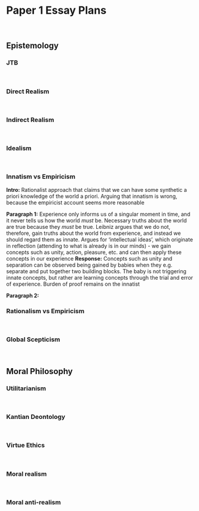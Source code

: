 # Paper 1 Essay Plans


</br>

## Epistemology

### JTB

</br>

### Direct Realism

</br>

### Indirect Realism

</br>

### Idealism

</br>

### Innatism vs Empiricism

**Intro:** Rationalist approach that claims that we can have some synthetic a priori knowledge of the world a priori. Arguing that innatism is wrong, because the empiricist account seems more reasonable

**Paragraph 1:** Experience only informs us of a singular moment in time, and it never tells us how the world *must* be. Necessary truths about the world are true because they *must* be true. Leibniz argues that we do not, therefore, gain truths about the world from experience, and instead we should regard them as innate. Argues for ‘intellectual ideas’, which originate in reflection (attending to what is already is in our minds) - we gain concepts such as unity, action, pleasure, etc. and can then apply these concepts in our experience
**Response:** Concepts such as unity and separation can be observed being gained by babies when they e.g. separate and put together two building blocks. The baby is not triggering innate concepts, but rather are learning concepts through the trial and error of experience. Burden of proof remains on the innatist

**Paragraph 2:** 
</br>

### Rationalism vs Empiricism

</br>

### Global Scepticism

</br>

## Moral Philosophy

### Utilitarianism

</br>

### Kantian Deontology

</br>

### Virtue Ethics

</br>

### Moral realism

</br>

### Moral anti-realism